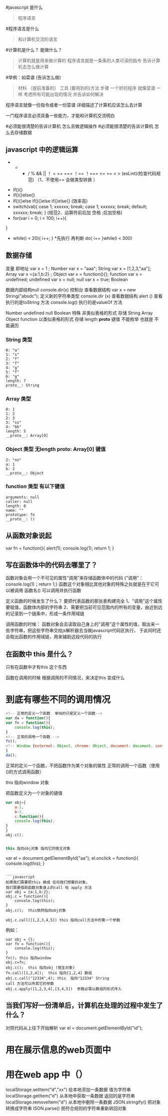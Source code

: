 #javascript 是什么

>程序语言

#程序语言是什么

>和计算机交流的语言

#计算机是什么？  能做什么？

>计算机就是用来做计算的
程序语言就是一条条的人类可读的指令 告诉计算机去怎么做计算

#举例：如菜谱 (告诉怎么做)
> 材料 （提前准备的）
> 工具  (要用到的)方法
> 步骤
> 一个好的程序  就像菜谱 一样   考虑所有可能出现的情况  并告诉如何解决

程序语言就像一份指令或者一份菜谱
详细描述了计算机应该怎么去计算

一门程序语言必须具备一些能力，才能和计算机交流明白

#必须能很清楚的告诉计算机 怎么去做逻辑操作
#必须能很清楚的告诉计算机 怎么去存储数据

## javascript 中的逻辑运算
+ - * / % && || ！
= == === ！== ！=== <= >= < >  (esLint)(检查代码规范)
（1、不使用==  会做类型转换 ）
* if(){}
* if(){}else{}
* if(){}else if(){}else if{}else{} (效率高)
* switch(val){
	case 1;
	xxxxxx;
	break;
	case 1;
	xxxxxx;
	break;
	default;
	xxxxxx;
	break;
}
(规范2、运算符前后加 空格 ;后加空格)
* for(var i = 0; i < 100; i++){
	
}
* while(i < 20){
	i++;
}
*先执行  再判断
do{
	i++
}while(i < 300)

## 数据存储
变量 即地址
var x = 1 ;				 Number
var x = "aaa"; 			 String
var x = [1,2,3,"aa"];    Array
var x ={a:1,b:2} ;       Object
var x = function(){};    function
var x = undefined;       undefined
var x = null;            null
var x = true;            Boolean

数据内部结构null
console.dir(x) 控制台 查看数据结构
var x = new String("absdc"); 定义新的字符串类型
console.dir (x)  查看数据结构
alert () 查看  执行的是toString 方法
console.log() 执行的是valueOf 方法

Number  undefined null Boolean  特殊  非类似表格的形式 存储
String  Array Object function  以类似表格的形式 存储
length  __proto__  键值  不能枚举 也就是 不能遍历


### String 类型
```String
0: "a"
1: "s"
2: "f"
3: "f"
4: "g"
5: "f"
6: "g"
length: 7
proto__: String
```

### Array 类型
```Array[5]
0: 1
1: 2
2: 3
3: "ss"
4: "bb"
length: 5
__proto__: Array[0]
```


### Object 类型  无length __proto__: Array[0] 键值
```Object
2: "nn"
a: 1
b: 2
__proto__: Object
```

### function 类型 有以下键值
 ```function fn()
arguments: null
caller: null
length: 0
name: ""
prototype: fn
__proto__: ()
```

## 从函数对象说起
var fn = function(){
	alert(1);
	console.log(1);
	return 1;
}
## 写在函数体中的代码去哪里了？

函数对象会用一个不可见的属性“调用”来存储函数体中的代码
{"调用"：console.log(1)；return 1;}
函数这个对象相比其他对象的特殊之处就是在于它可以被调用
函数名()  可以调用并执行函数

定义函数的时候发生了什么？
要把代表函数的那张表构建完全
1、"调用"这个属性要赋值，函数体内部的字符串
2、需要把当前可见范围内的所有的变量，由近到远的记录到一个链条中，形成一条作用域链


调用函数的时候： 函数对象会去读取自己身上的"调用"这个属性的值，取出来一些字符串，把这些字符串交给js解析器去当做javascript代码区执行，
于此同时还会取出函数的作用域链，用来辅助这段代码的执行


## 在函数中 this 是什么？

只有在函数中才有this 这个东西

函数在调用的时候 根据调用的不同情况，来决定this 变成什么

# 到底有哪些不同的调用情况

```javascript
<!-- 正常的定义一个函数  单纯的只是定义一个函数-->
var da = function(){
var fn = function(){
	console.log(this);
}
<!-- 正常的调用一个函数 -->
fn();
<!-- Window {external: Object, chrome: Object, document: document, configData: Object, x: String…} -->
}
da();
```
正常的定义一个函数，不把函数作为某个对象的属性
正常的调用一个函数（使用()的方式调用函数）

this 指向window 对象 


把函数定义为一个对象的键值 
```javascript
var obj={
	a:1,
	b:2,
	c:function(){
	console.log(this);
}
}
obj.c();


this 指向obj对象 指向它的宿主对象
```
var el = document.getElementById("aa");
el.onclick = function(){
	console.log(this);
}
```

```javascript
如果我们需要把this 换成 任何我们想要的对象，
我们需要借助函数对象身上的call 哈 apply 方法
var obj = {a:1,b:2};
obj.c = function(){
	console.log(this);
}
obj.c();  this依然指向obj对象

obj.c.call([1,2,3,4,5]) this 指向call方法中的第一个参数
```

例如：
```
var obj = {};
var fn = function(){
	console.log(this);
}
fn(); this 指向window
obj.c=fn; 
obj.c();  this 指向obj (宿主对象)
fn.call([1,2,4]);  this 指向[1,2,4] 数组
obj.c.call("12334",4); this  指向"12334" String
call 方法可以传其它的参数
obj.c.apply([1,2,3,4],[3,4,5])  参数必需以数组的形式传入
```

## 当我们写好一份清单后，计算机在处理的过程中发生了什么？
对照代码从上往下开始解析
var el = document.getElementById("id");

# 用在展示信息的web页面中
# 用在web app 中（）



localStorage.setItem("d","xx") 给本地添加一条数据 值为字符串
localStorage.getItem("d") 从本地中获取一条数据 返回的是字符串
localStorage.removeItem("d")  从本地中删除一条数据
JSON.stringify()  把对象转换成字符串
ISON.parse()  把符合规则的字符串重新转回对象
